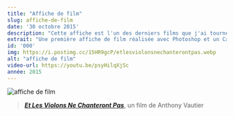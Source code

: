 ```yaml
---
title: "Affiche de film"
slug: affiche-de-film
date: '30 octobre 2015'
description: "Cette affiche est l'un des derniers films que j'ai tourné. J'ai participé à l'élaboration du long métrage 'Et Les Violons Ne Chanteront Pas' à travers le travail de directeur de la photographie (caméra, lumière et photographie). C'est la première et seule affiche de film de ma part."
extrait: "Une première affiche de film réalisée avec Photoshop et un Canon 700D 📸"
id: '000'
img: https://i.postimg.cc/15HR9gcP/etlesviolonsnechanterontpas.webp
alt: "affiche de film"
video-url: https://youtu.be/psyHilqXjSc
année: 2015
---
```


![affiche de film](https://ucarecdn.com/709ef1f4-e0a8-45ee-ad5b-0bb90daf249a/-/resize/1000x/)
><b><i>[Et Les Violons Ne Chanteront Pas](https://www.youtube.com/watch?v=psyHilqXjSc)</i></b>, un film de Anthony Vautier